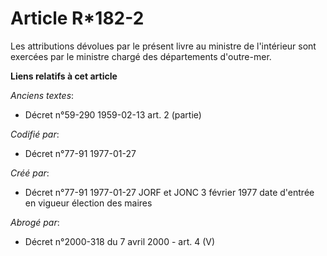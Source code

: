 # Article R*182-2

Les attributions dévolues par le présent livre au ministre de l'intérieur sont exercées par le ministre chargé des
départements d'outre-mer.

**Liens relatifs à cet article**

_Anciens textes_:

  - Décret n°59-290 1959-02-13 art. 2 (partie)

_Codifié par_:

  - Décret n°77-91 1977-01-27

_Créé par_:

  - Décret n°77-91 1977-01-27 JORF et JONC 3 février 1977 date d'entrée en vigueur élection des maires

_Abrogé par_:

  - Décret n°2000-318 du 7 avril 2000 - art. 4 (V)
